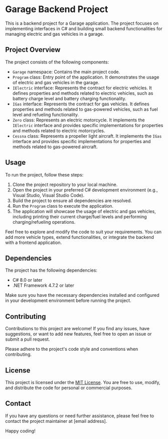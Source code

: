 # Garage Backend Project

This is a backend project for a Garage application. The project focuses on implementing interfaces in C# and building small backend functionalities for managing electric and gas vehicles in a garage.

## Project Overview

The project consists of the following components:

- `Garage` namespace: Contains the main project code.
- `Program` class: Entry point of the application. It demonstrates the usage of electric and gas vehicles in the garage.
- `IElectric` interface: Represents the contract for electric vehicles. It defines properties and methods related to electric vehicles, such as battery charge level and battery charging functionality.
- `IGas` interface: Represents the contract for gas vehicles. It defines properties and methods related to gas-powered vehicles, such as fuel level and refueling functionality.
- `Zero` class: Represents an electric motorcycle. It implements the `IElectric` interface and provides specific implementations for properties and methods related to electric motorcycles.
- `Cessna` class: Represents a propeller light aircraft. It implements the `IGas` interface and provides specific implementations for properties and methods related to gas-powered aircraft.

## Usage

To run the project, follow these steps:

1. Clone the project repository to your local machine.
2. Open the project in your preferred C# development environment (e.g., Visual Studio, Visual Studio Code).
3. Build the project to ensure all dependencies are resolved.
4. Run the `Program` class to execute the application.
5. The application will showcase the usage of electric and gas vehicles, including printing their current charge/fuel levels and performing charging/refueling operations.

Feel free to explore and modify the code to suit your requirements. You can add more vehicle types, extend functionalities, or integrate the backend with a frontend application.

## Dependencies

The project has the following dependencies:

- C# 8.0 or later
- .NET Framework 4.7.2 or later

Make sure you have the necessary dependencies installed and configured in your development environment before running the project.

## Contributing

Contributions to this project are welcome! If you find any issues, have suggestions, or want to add new features, feel free to open an issue or submit a pull request.

Please adhere to the project's code style and conventions when contributing.

## License

This project is licensed under the [MIT License](LICENSE). You are free to use, modify, and distribute the code for personal or commercial purposes.

## Contact

If you have any questions or need further assistance, please feel free to contact the project maintainer at [email address].

Happy coding!
